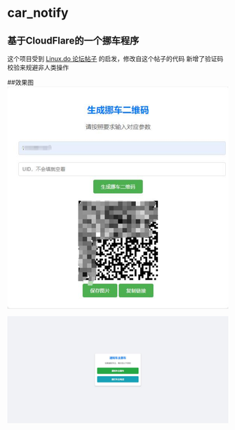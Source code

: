 # car_notify

## 基于CloudFlare的一个挪车程序

这个项目受到 [Linux.do 论坛帖子](https://linux.do/t/topic/254701) 的启发，修改自这个帖子的代码
新增了验证码校验来规避非人类操作

##效果图
![image](1734166750521.png)

![image](1734166801806.png)
